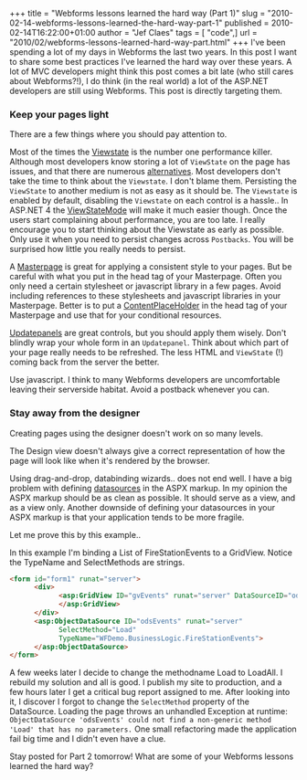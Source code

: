 +++
title = "Webforms lessons learned the hard way (Part 1)"
slug = "2010-02-14-webforms-lessons-learned-the-hard-way-part-1"
published = 2010-02-14T16:22:00+01:00
author = "Jef Claes"
tags = [ "code",]
url = "2010/02/webforms-lessons-learned-hard-way-part.html"
+++
I've been spending a lot of my days in Webforms the last two years. In
this post I want to share some best practices I've learned the hard way
over these years. A lot of MVC developers might think this post comes a
bit late (who still cares about Webforms?!), I do think (in the real
world) a lot of the ASP.NET developers are still using Webforms. This
post is directly targeting them.  
  
### Keep your pages light  
  
There are a few things where you should pay attention to.  
  
Most of the times the
[Viewstate](http://msdn.microsoft.com/en-us/library/ms972976.aspx) is
the number one performance killer. Although most developers know storing
a lot of `ViewState` on the page has issues, and that there are numerous
[alternatives](http://www.eggheadcafe.com/articles/20040613.asp). Most
developers don't take the time to think about the `Viewstate`. I don't
blame them. Persisting the `ViewState` to another medium is not as easy as
it should be. The `Viewstate` is enabled by default, disabling the
`Viewstate` on each control is a hassle.. In ASP.NET 4 the
[ViewStateMode](#) will make it much easier though. Once the users start complaining about performance, you are too late. I really encourage you to start thinking about the Viewstate as early as possible. Only use it when you need to persist changes across `Postbacks`. You will be surprised how little you really needs to persist.  
  
A [Masterpage](http://msdn.microsoft.com/en-us/library/wtxbf3hh.aspx) is
great for applying a consistent style to your pages. But be careful with
what you put in the head tag of your Masterpage. Often you only need a
certain stylesheet or javascript library in a few pages. Avoid including
references to these stylesheets and javascript libraries in your Masterpage. Better is to put a [ContentPlaceHolder](http://msdn.microsoft.com/en-us/library/system.web.ui.webcontrols.contentplaceholder.aspx) in the head tag of your Masterpage and use that for your conditional
resources.  
  
[Updatepanels](http://www.asp.net/Ajax/Documentation/Live/overview/UpdatePanelOverview.aspx) are great controls, but you should apply them wisely. Don't blindly wrap your whole form in an `Updatepanel`. Think about which part of your page really needs to be refreshed. The less HTML and `ViewState` (!) coming back from the server the better.  
  
Use javascript. I think to many Webforms developers are uncomfortable
leaving their serverside habitat. Avoid a postback whenever you can.
  
### Stay away from the designer
  
Creating pages using the designer doesn't work on so many levels.  
  
The Design view doesn't always give a correct representation of how the
page will look like when it's rendered by the browser.  
  
Using drag-and-drop, databinding wizards.. does not end well. I have a
big problem with defining
[datasources](http://www.beansoftware.com/asp.net-tutorials/data-source-controls.aspx)
in the ASPX markup. In my opinion the ASPX markup should be as clean as
possible. It should serve as a view, and as a view only. Another
downside of defining your datasources in your ASPX markup is that your
application tends to be more fragile.  
  
Let me prove this by this example..  
  
In this example I'm binding a List of FireStationEvents to a GridView.
Notice the TypeName and SelectMethods are strings.  

```html
<form id="form1" runat="server">
      <div>           
            <asp:GridView ID="gvEvents" runat="server" DataSourceID="odsEvents">
            </asp:GridView>        
      </div>
      <asp:ObjectDataSource ID="odsEvents" runat="server" 
            SelectMethod="Load" 
            TypeName="WFDemo.BusinessLogic.FireStationEvents">
      </asp:ObjectDataSource>
</form>
```
  
A few weeks later I decide to change the methodname Load to LoadAll. I
rebuild my solution and all is good. I publish my site to production, and a few
hours later I get a critical bug report assigned to me. After looking
into it, I discover I forgot to change the `SelectMethod` property of the
DataSource. Loading the page throws an unhandled Exception at runtime:
`ObjectDataSource 'odsEvents' could not find a non-generic method 'Load' that has no parameters.` One small refactoring made the application fail
big time and I didn't even have a clue.  
  
Stay posted for Part 2 tomorrow! What are some of your Webforms lessons
learned the hard way?
